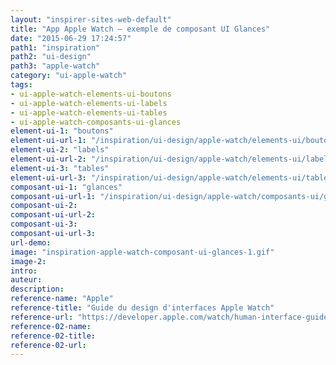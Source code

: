 ```yaml
---
layout: "inspirer-sites-web-default"
title: "App Apple Watch – exemple de composant UI Glances"
date: "2015-06-29 17:24:57"
path1: "inspiration"
path2: "ui-design"
path3: "apple-watch"
category: "ui-apple-watch"
tags:
- ui-apple-watch-elements-ui-boutons
- ui-apple-watch-elements-ui-labels
- ui-apple-watch-elements-ui-tables
- ui-apple-watch-composants-ui-glances
element-ui-1: "boutons"
element-ui-url-1: "/inspiration/ui-design/apple-watch/elements-ui/boutons/"
element-ui-2: "labels"
element-ui-url-2: "/inspiration/ui-design/apple-watch/elements-ui/labels/"
element-ui-3: "tables"
element-ui-url-3: "/inspiration/ui-design/apple-watch/elements-ui/tables/"
composant-ui-1: "glances"
composant-ui-url-1: "/inspiration/ui-design/apple-watch/composants-ui/glances/"
composant-ui-2:
composant-ui-url-2:
composant-ui-3:
composant-ui-url-3:
url-demo:
image: "inspiration-apple-watch-composant-ui-glances-1.gif"
image-2:
intro:
auteur:
description:
reference-name: "Apple"
reference-title: "Guide du design d'interfaces Apple Watch"
reference-url: "https://developer.apple.com/watch/human-interface-guidelines/"
reference-02-name:
reference-02-title:
reference-02-url:
---
```

